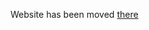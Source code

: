 Website has been moved [there](https://github.com/randomrepository228/randomrepository228.github.io)

